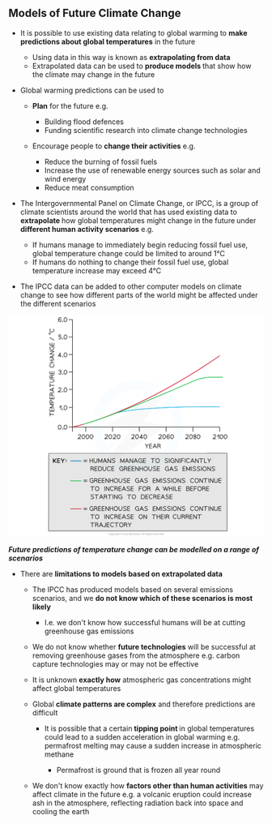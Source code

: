 Models of Future Climate Change
-------------------------------

* It is possible to use existing data relating to global warming to <b>make predictions about global temperatures</b> in the future

  + Using data in this way is known as <b>extrapolating from data</b>
  + Extrapolated data can be used to <b>produce models </b>that show how the climate may change in the future
* Global warming predictions can be used to

  + <b>Plan</b> for the future e.g.

    - Building flood defences
    - Funding scientific research into climate change technologies
  + Encourage people to <b>change their activities</b> e.g.

    - Reduce the burning of fossil fuels
    - Increase the use of renewable energy sources such as solar and wind energy
    - Reduce meat consumption
* The Intergovernmental Panel on Climate Change, or IPCC, is a group of climate scientists around the world that has used existing data to <b>extrapolate </b>how global temperatures might change in the future<b> </b>under<b> different human activity scenarios</b> e.g.

  + If humans manage to immediately begin reducing fossil fuel use, global temperature change could be limited to around 1°C
  + If humans do nothing to change their fossil fuel use, global temperature increase may exceed 4°C
* The IPCC data can be added to other computer models on climate change to see how different parts of the world might be affected under the different scenarios

![modelling-future-climate-change](modelling-future-climate-change.png)

<i><b>Future predictions of temperature change can be modelled on a range of scenarios</b></i>

* There are <b>limitations to models based on extrapolated data</b>

  + The IPCC has produced models based on several emissions scenarios, and we <b>do not know which of these scenarios is most likely</b>

    - I.e. we don't know how successful humans will be at cutting greenhouse gas emissions
  + We do not know whether <b>future technologies</b> will be successful at removing greenhouse gases from the atmosphere e.g. carbon capture technologies may or may not be effective
  + It is unknown <b>exactly how</b> atmospheric gas concentrations might affect global temperatures
  + Global <b>climate patterns are complex</b> and therefore predictions are difficult

    - It is possible that a certain<b> tipping point </b>in global temperatures could lead to a sudden acceleration in global warming e.g. permafrost melting may cause a sudden increase in atmospheric methane

      * Permafrost is ground that is frozen all year round
  + We don't know exactly how <b>factors other than human activities</b> may affect climate in the future e.g. a volcanic eruption could increase ash in the atmosphere, reflecting radiation back into space and cooling the earth